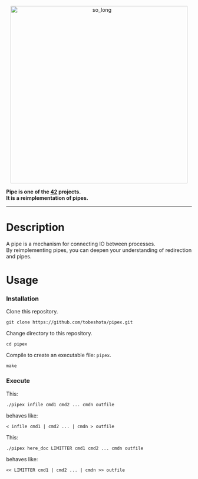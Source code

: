 <p align="center">
 <img width="480" alt="so_long" src="https://github.com/tobeshota/pipex/assets/103044771/91b4ae97-c39e-4551-8375-68b7c15cfe4c">
</p>

**Pipe is one of the [42](https://42tokyo.jp/) projects.**  
**It is a reimplementation of pipes.**

---

# Description
A pipe is a mechanism for connecting IO between processes.   
By reimplementing pipes, you can deepen your understanding of redirection and pipes.

# Usage
### Installation
Clone this repository.
```
git clone https://github.com/tobeshota/pipex.git
```
Change directory to this repository.
```
cd pipex
```
Compile to create an executable file: `pipex`.
```
make
```

### Execute
This:
```
./pipex infile cmd1 cmd2 ... cmdn outfile
```
behaves like:
```
< infile cmd1 | cmd2 ... | cmdn > outfile
```

This:
```
./pipex here_doc LIMITTER cmd1 cmd2 ... cmdn outfile
```
behaves like:
```
<< LIMITTER cmd1 | cmd2 ... | cmdn >> outfile
```
